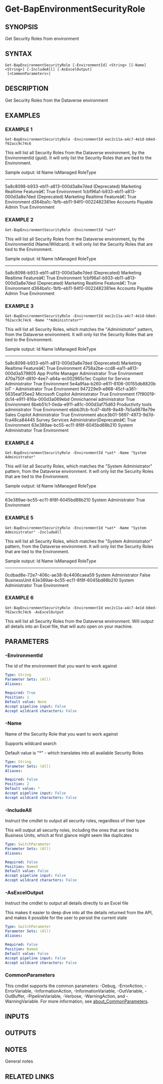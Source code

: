 ﻿---
external help file: d365bap.tools-help.xml
Module Name: d365bap.tools
online version:
schema: 2.0.0
---

# Get-BapEnvironmentSecurityRole

## SYNOPSIS
Get Security Roles from environment

## SYNTAX

```
Get-BapEnvironmentSecurityRole [-EnvironmentId] <String> [[-Name] <String>] [-IncludeAll] [-AsExcelOutput]
 [<CommonParameters>]
```

## DESCRIPTION
Get Security Roles from the Dataverse environment

## EXAMPLES

### EXAMPLE 1
```
Get-BapEnvironmentSecurityRole -EnvironmentId eec2c11a-a4c7-4e1d-b8ed-f62acc9c74c6
```

This will list all Security Roles from the Dataverse environment, by the EnvironmentId (guid).
It will only list the Security Roles that are tied to the Environment.

Sample output:
Id                                   Name                                     IsManaged RoleType
--                                   ----                                     --------- --------
5a8c8098-b933-eb11-a813-000d3a8e7ded (Deprecated) Marketing Realtime Featureâ€¦ True      Environment
1cbf96a1-b933-eb11-a813-000d3a8e7ded (Deprecated) Marketing Realtime Featureâ€¦ True      Environment
d364ba1c-1bfb-eb11-94f0-0022482381ee Accounts Payable Admin                   True      Environment

### EXAMPLE 2
```
Get-BapEnvironmentSecurityRole -EnvironmentId *uat*
```

This will list all Security Roles from the Dataverse environment, by the EnvironmentId (Name/Wildcard).
It will only list the Security Roles that are tied to the Environment.

Sample output:
Id                                   Name                                     IsManaged RoleType
--                                   ----                                     --------- --------
5a8c8098-b933-eb11-a813-000d3a8e7ded (Deprecated) Marketing Realtime Featureâ€¦ True      Environment
1cbf96a1-b933-eb11-a813-000d3a8e7ded (Deprecated) Marketing Realtime Featureâ€¦ True      Environment
d364ba1c-1bfb-eb11-94f0-0022482381ee Accounts Payable Admin                   True      Environment

### EXAMPLE 3
```
Get-BapEnvironmentSecurityRole -EnvironmentId eec2c11a-a4c7-4e1d-b8ed-f62acc9c74c6 -Name "*Administrator*"
```

This will list all Security Roles, which matches the "*Administrator*" pattern, from the Dataverse environment.
It will only list the Security Roles that are tied to the Environment.

Sample output:
Id                                   Name                                     IsManaged RoleType
--                                   ----                                     --------- --------
5a8c8098-b933-eb11-a813-000d3a8e7ded (Deprecated) Marketing Realtime Featureâ€¦ True      Environment
4758a2be-ccd8-ea11-a813-000d3a579805 App Profile Manager Administrator        True      Environment
470a750f-d810-4ee7-a64a-ec002965c1ec Copilot for Service Administrator        True      Environment
5e4a9faa-b260-e611-8106-00155db8820b IoT - Administrator                      True      Environment
947229e9-e868-45cf-a361-5635eaf35ee2 Microsoft Copilot Administrator          True      Environment
f7f90019-dc14-e911-816a-000d3a069ebd Omnichannel administrator                True      Environment
6beb51c1-0eda-e911-a81c-000d3af75d63 Productivity tools administrator         True      Environment
ebbb3fcb-fcd7-4bf8-9a48-7b5a9878e79e Sales Copilot Administrator              True      Environment
abce3b01-5697-4973-9d7d-fca48ca84445 Survey Services Administrator(Deprecateâ€¦ True      Environment
63e389ae-bc55-ec11-8f8f-6045bd88b210 System Administrator                     True      Environment

### EXAMPLE 4
```
Get-BapEnvironmentSecurityRole -EnvironmentId *uat* -Name "System Administrator"
```

This will list all Security Roles, which matches the "System Administrator" pattern, from the Dataverse environment.
It will only list the Security Roles that are tied to the Environment.

Sample output:
Id                                   Name                                     IsManaged RoleType
--                                   ----                                     --------- --------
63e389ae-bc55-ec11-8f8f-6045bd88b210 System Administrator                     True      Environment

### EXAMPLE 5
```
Get-BapEnvironmentSecurityRole -EnvironmentId *uat* -Name "System Administrator" -IncludeAll
```

This will list all Security Roles, which matches the "System Administrator" pattern, from the Dataverse environment.
It will only list the Security Roles that are tied to the Environment.

Sample output:
Id                                   Name                                     IsManaged RoleType
--                                   ----                                     --------- --------
0cdbad8e-72e7-406c-ae38-8c4406caea59 System Administrator                     False     BusinessUnit
63e389ae-bc55-ec11-8f8f-6045bd88b210 System Administrator                     True      Environment

### EXAMPLE 6
```
Get-BapEnvironmentSecurityRole -EnvironmentId eec2c11a-a4c7-4e1d-b8ed-f62acc9c74c6 -AsExcelOutput
```

This will list all Security Roles from the Dataverse environment.
Will output all details into an Excel file, that will auto open on your machine.

## PARAMETERS

### -EnvironmentId
The id of the environment that you want to work against

```yaml
Type: String
Parameter Sets: (All)
Aliases:

Required: True
Position: 1
Default value: None
Accept pipeline input: False
Accept wildcard characters: False
```

### -Name
Name of the Security Role that you want to work against

Supports wildcard search

Default value is "*" - which translates into all available Security Roles

```yaml
Type: String
Parameter Sets: (All)
Aliases:

Required: False
Position: 2
Default value: *
Accept pipeline input: False
Accept wildcard characters: False
```

### -IncludeAll
Instruct the cmdlet to output all security roles, regardless of their type

This will output all security roles, including the ones that are tied to Business Units, which at first glance might seem like duplicates

```yaml
Type: SwitchParameter
Parameter Sets: (All)
Aliases:

Required: False
Position: Named
Default value: False
Accept pipeline input: False
Accept wildcard characters: False
```

### -AsExcelOutput
Instruct the cmdlet to output all details directly to an Excel file

This makes it easier to deep dive into all the details returned from the API, and makes it possible for the user to persist the current state

```yaml
Type: SwitchParameter
Parameter Sets: (All)
Aliases:

Required: False
Position: Named
Default value: False
Accept pipeline input: False
Accept wildcard characters: False
```

### CommonParameters
This cmdlet supports the common parameters: -Debug, -ErrorAction, -ErrorVariable, -InformationAction, -InformationVariable, -OutVariable, -OutBuffer, -PipelineVariable, -Verbose, -WarningAction, and -WarningVariable. For more information, see [about_CommonParameters](http://go.microsoft.com/fwlink/?LinkID=113216).

## INPUTS

## OUTPUTS

## NOTES
General notes

## RELATED LINKS
